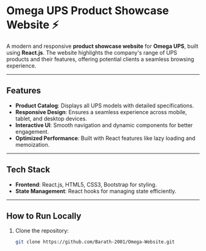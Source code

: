 # Omega UPS Product Showcase Website ⚡

A modern and responsive **product showcase website** for **Omega UPS**, built using **React.js**. The website highlights the company's range of UPS products and their features, offering potential clients a seamless browsing experience.

---

## Features
- **Product Catalog**: Displays all UPS models with detailed specifications.
- **Responsive Design**: Ensures a seamless experience across mobile, tablet, and desktop devices.
- **Interactive UI**: Smooth navigation and dynamic components for better engagement.
- **Optimized Performance**: Built with React features like lazy loading and memoization.

---

## Tech Stack
- **Frontend**: React.js, HTML5, CSS3, Bootstrap for styling.
- **State Management**: React hooks for managing state efficiently.

---

## How to Run Locally
1. Clone the repository:
   ```bash
   git clone https://github.com/Barath-2001/Omega-Website.git
   ```
